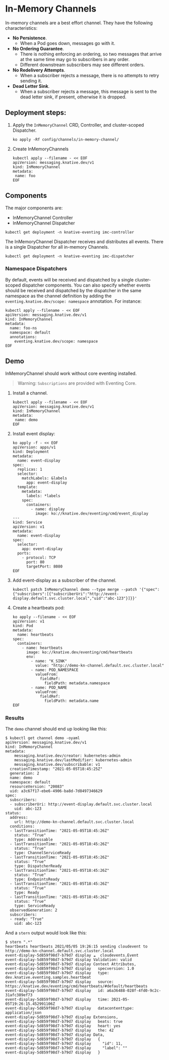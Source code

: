 # In-Memory Channels

In-memory channels are a best effort channel. They have the following
characteristics:

- **No Persistence**.
  - When a Pod goes down, messages go with it.
- **No Ordering Guarantee**.
  - There is nothing enforcing an ordering, so two messages that arrive at the
    same time may go to subscribers in any order.
  - Different downstream subscribers may see different orders.
- **No Redelivery Attempts**.
  - When a subscriber rejects a message, there is no attempts to retry sending
    it.
- **Dead Letter Sink**.
  - When a subscriber rejects a message, this message is sent to the dead letter
    sink, if present, otherwise it is dropped.

## Deployment steps:

1. Apply the `InMemoryChannel` CRD, Controller, and cluster-scoped Dispatcher.

   ```shell
   ko apply -Rf config/channels/in-memory-channel/
   ```

1. Create InMemoryChannels

   ```shell
   kubectl apply --filename - << EOF
   apiVersion: messaging.knative.dev/v1
   kind: InMemoryChannel
   metadata:
    name: foo
   EOF
   ```

## Components

The major components are:

- InMemoryChannel Controller
- InMemoryChannel Dispatcher

```shell
kubectl get deployment -n knative-eventing imc-controller
```

The InMemoryChannel Dispatcher receives and distributes all events. There is a
single Dispatcher for all in-memory Channels.

```shell
kubectl get deployment -n knative-eventing imc-dispatcher
```

### Namespace Dispatchers

By default, events will be received and dispatched by a single cluster-scoped
dispatcher components. You can also specify whether events should be received
and dispatched by the dispatcher in the same namespace as the channel definition
by adding the `eventing.knative.dev/scope: namespace` annotation. For instance:

```shell
kubectl apply --filename - << EOF
apiVersion: messaging.knative.dev/v1
kind: InMemoryChannel
metadata:
  name: foo-ns
  namespace: default
  annotations:
    eventing.knative.dev/scope: namespace
EOF
```

## Demo

InMemoryChannel should work without core eventing installed.

> Warning: `Subscriptions` are provided with Eventing Core.

1. Install a channel.

   ```shell
   kubectl apply --filename - << EOF
   apiVersion: messaging.knative.dev/v1
   kind: InMemoryChannel
   metadata:
    name: demo
   EOF
   ```

1. Install event display:

   ```shell
   ko apply -f - << EOF
   apiVersion: apps/v1
   kind: Deployment
   metadata:
     name: event-display
   spec:
     replicas: 1
     selector:
       matchLabels: &labels
         app: event-display
     template:
       metadata:
         labels: *labels
       spec:
         containers:
           - name: display
             image: ko://knative.dev/eventing/cmd/event_display
   ---
   kind: Service
   apiVersion: v1
   metadata:
     name: event-display
   spec:
     selector:
       app: event-display
     ports:
       - protocol: TCP
         port: 80
         targetPort: 8080
   EOF
   ```

1. Add event-display as a subscriber of the channel.

   ```shell
   kubectl patch InMemoryChannel demo --type merge --patch '{"spec":{"subscribers":[{"subscriberUri":"http://event-display.default.svc.cluster.local","uid":"abc-123"}]}}'
   ```

1. Create a heartbeats pod:

   ```shell
   ko apply --filename - << EOF
   apiVersion: v1
   kind: Pod
   metadata:
     name: heartbeats
   spec:
     containers:
       - name: heartbeats
         image: ko://knative.dev/eventing/cmd/heartbeats
         env:
           - name: "K_SINK"
             value: "http://demo-kn-channel.default.svc.cluster.local"
           - name: POD_NAMESPACE
             valueFrom:
               fieldRef:
                 fieldPath: metadata.namespace
           - name: POD_NAME
             valueFrom:
               fieldRef:
                 fieldPath: metadata.name
   EOF
   ```

### Results

The `demo` channel should end up looking like this:

```
$ kubectl get channel demo -oyaml
apiVersion: messaging.knative.dev/v1
kind: InMemoryChannel
metadata:
    messaging.knative.dev/creator: kubernetes-admin
    messaging.knative.dev/lastModifier: kubernetes-admin
    messaging.knative.dev/subscribable: v1
  creationTimestamp: "2021-05-05T18:45:25Z"
  generation: 2
  name: demo
  namespace: default
  resourceVersion: "20083"
  uid: a3c67f17-ebe6-4906-ba8d-7d8497346629
spec:
  subscribers:
  - subscriberUri: http://event-display.default.svc.cluster.local
    uid: abc-123
status:
  address:
    url: http://demo-kn-channel.default.svc.cluster.local
  conditions:
  - lastTransitionTime: "2021-05-05T18:45:26Z"
    status: "True"
    type: Addressable
  - lastTransitionTime: "2021-05-05T18:45:26Z"
    status: "True"
    type: ChannelServiceReady
  - lastTransitionTime: "2021-05-05T18:45:26Z"
    status: "True"
    type: DispatcherReady
  - lastTransitionTime: "2021-05-05T18:45:26Z"
    status: "True"
    type: EndpointsReady
  - lastTransitionTime: "2021-05-05T18:45:26Z"
    status: "True"
    type: Ready
  - lastTransitionTime: "2021-05-05T18:45:26Z"
    status: "True"
    type: ServiceReady
  observedGeneration: 2
  subscribers:
  - ready: "True"
    uid: abc-123
```

And a `stern` output would look like this:

```shell
$ stern ".*"
heartbeats heartbeats 2021/05/05 19:26:15 sending cloudevent to http://demo-kn-channel.default.svc.cluster.local
event-display-5d859f98d7-b79d7 display ☁️  cloudevents.Event
event-display-5d859f98d7-b79d7 display Validation: valid
event-display-5d859f98d7-b79d7 display Context Attributes,
event-display-5d859f98d7-b79d7 display   specversion: 1.0
event-display-5d859f98d7-b79d7 display   type: dev.knative.eventing.samples.heartbeat
event-display-5d859f98d7-b79d7 display   source: https://knative.dev/eventing/cmd/heartbeats/#default/heartbeats
event-display-5d859f98d7-b79d7 display   id: a6a36488-028f-4fd0-9c2c-31afc389ef73
event-display-5d859f98d7-b79d7 display   time: 2021-05-05T19:26:15.452991106Z
event-display-5d859f98d7-b79d7 display   datacontenttype: application/json
event-display-5d859f98d7-b79d7 display Extensions,
event-display-5d859f98d7-b79d7 display   beats: true
event-display-5d859f98d7-b79d7 display   heart: yes
event-display-5d859f98d7-b79d7 display   the: 42
event-display-5d859f98d7-b79d7 display Data,
event-display-5d859f98d7-b79d7 display   {
event-display-5d859f98d7-b79d7 display     "id": 11,
event-display-5d859f98d7-b79d7 display     "label": ""
event-display-5d859f98d7-b79d7 display   }
```
